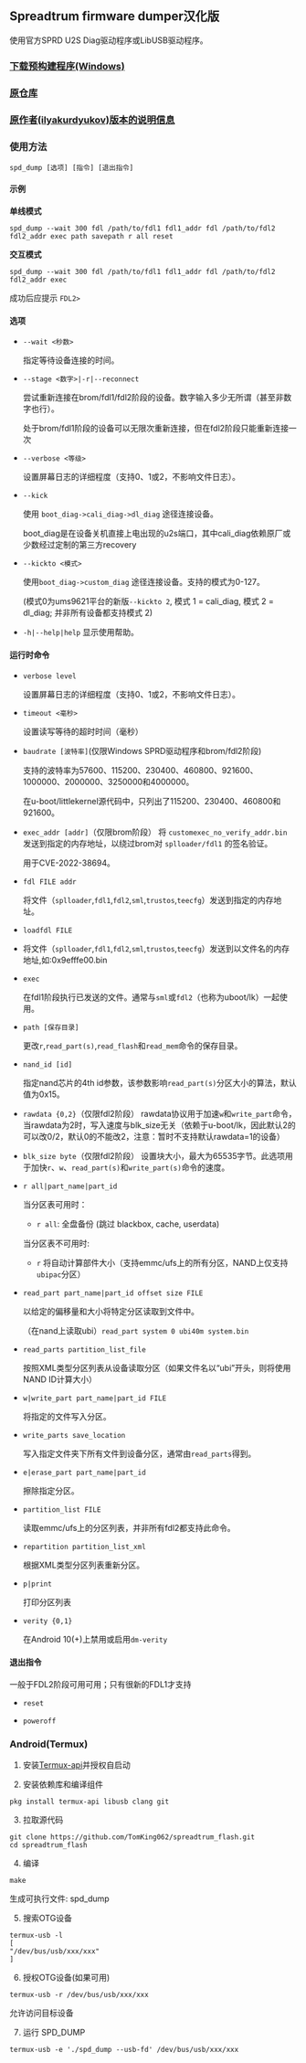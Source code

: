 ## Spreadtrum firmware dumper汉化版

使用官方SPRD U2S Diag驱动程序或LibUSB驱动程序。

### [下载预构建程序(Windows)](https://github.com/hxzbaka/spreadtrum_flash/releases)

### [原仓库](https://github.com/TomKing062/spreadtrum_flash)

### [原作者(ilyakurdyukov)版本的说明信息](https://github.com/ilyakurdyukov/spreadtrum_flash)

### 使用方法

```
spd_dump [选项] [指令] [退出指令]
```

#### 示例

**单线模式**

```
spd_dump --wait 300 fdl /path/to/fdl1 fdl1_addr fdl /path/to/fdl2 fdl2_addr exec path savepath r all reset
```

**交互模式**

```
spd_dump --wait 300 fdl /path/to/fdl1 fdl1_addr fdl /path/to/fdl2 fdl2_addr exec
```

成功后应提示 `FDL2>`

#### 选项

- `--wait <秒数>`

  指定等待设备连接的时间。

- `--stage <数字>|-r|--reconnect`

  尝试重新连接在brom/fdl1/fdl2阶段的设备。数字输入多少无所谓（甚至非数字也行）。

  处于brom/fdl1阶段的设备可以无限次重新连接，但在fdl2阶段只能重新连接一次

- `--verbose <等级>`

  设置屏幕日志的详细程度（支持0、1或2，不影响文件日志）。

- `--kick`

  使用 `boot_diag->cali_diag->dl_diag` 途径连接设备。
  
  boot_diag是在设备关机直接上电出现的u2s端口，其中cali_diag依赖原厂或少数经过定制的第三方recovery

- `--kickto <模式>`

  使用`boot_diag->custom_diag` 途径连接设备。支持的模式为0-127。
  
  (模式0为ums9621平台的新版`--kickto 2`, 模式 1 = cali_diag, 模式 2 = dl_diag; 并非所有设备都支持模式 2)


- `-h|--help|help`
  显示使用帮助。

#### 运行时命令

- `verbose level`

  设置屏幕日志的详细程度（支持0、1或2，不影响文件日志）。

- `timeout <毫秒>`

  设置读写等待的超时时间（毫秒）

- `baudrate [波特率]`(仅限Windows SPRD驱动程序和brom/fdl2阶段)

  支持的波特率为57600、115200、230400、460800、921600、1000000、2000000、3250000和4000000。

  在u-boot/littlekernel源代码中，只列出了115200、230400、460800和921600。


- `exec_addr [addr]`（仅限brom阶段）
  将 `customexec_no_verify_addr.bin` 发送到指定的内存地址，以绕过brom对 `splloader/fdl1` 的签名验证。

  用于CVE-2022-38694。


- `fdl FILE addr`

  将文件（`splloader`,`fdl1`,`fdl2`,`sml`,`trustos`,`teecfg`）发送到指定的内存地址。

- `loadfdl FILE`
- 
  将文件（`splloader`,`fdl1`,`fdl2`,`sml`,`trustos`,`teecfg`）发送到以文件名的内存地址,如:0x9efffe00.bin

- `exec`

  在fdl1阶段执行已发送的文件。通常与`sml`或`fdl2`（也称为uboot/lk）一起使用。

- `path [保存目录]`

  更改`r`,`read_part(s)`,`read_flash`和`read_mem`命令的保存目录。

- `nand_id [id]`

  指定nand芯片的4th id参数，该参数影响`read_part(s)`分区大小的算法，默认值为0x15。

- `rawdata {0,2}`（仅限fdl2阶段）
  rawdata协议用于加速`w`和`write_part`命令，当rawdata为2时，写入速度与blk_size无关（依赖于u-boot/lk，因此默认2的可以改0/2，默认0的不能改2，注意：暂时不支持默认rawdata=1的设备）

- `blk_size byte`（仅限fdl2阶段）
  设置块大小，最大为65535字节。此选项用于加快`r`、`w`、`read_part(s)`和`write_part(s)`命令的速度。

- `r all|part_name|part_id`

  当分区表可用时：

    - `r all`: 全盘备份 (跳过 blackbox, cache, userdata)

  当分区表不可用时:

    - `r` 将自动计算部件大小（支持emmc/ufs上的所有分区，NAND上仅支持`ubipac`分区）

- `read_part part_name|part_id offset size FILE`

  以给定的偏移量和大小将特定分区读取到文件中。

  （在nand上读取ubi）`read_part system 0 ubi40m system.bin`


- `read_parts partition_list_file`

  按照XML类型分区列表从设备读取分区（如果文件名以“ubi”开头，则将使用NAND ID计算大小）

- `w|write_part part_name|part_id FILE`

  将指定的文件写入分区。

- `write_parts save_location`

  写入指定文件夹下所有文件到设备分区，通常由`read_parts`得到。

- `e|erase_part part_name|part_id`

  擦除指定分区。

- `partition_list FILE`

  读取emmc/ufs上的分区列表，并非所有fdl2都支持此命令。

- `repartition partition_list_xml`

  根据XML类型分区列表重新分区。

- `p|print`

  打印分区列表


- `verity {0,1}`

  在Android 10(+)上禁用或启用`dm-verity`

#### 退出指令

一般于FDL2阶段可用可用；只有很新的FDL1才支持

- `reset`

- `poweroff`

### Android(Termux)

1. 安装[Termux-api](https://github.com/termux/termux-api/releases)并授权自启动

2. 安装依赖库和编译组件

```
pkg install termux-api libusb clang git
```

3. 拉取源代码

```
git clone https://github.com/TomKing062/spreadtrum_flash.git
cd spreadtrum_flash
```

4. 编译

```
make
```
生成可执行文件: spd_dump

5. 搜索OTG设备

```
termux-usb -l
[
"/dev/bus/usb/xxx/xxx"
]
```

6. 授权OTG设备(如果可用)

```
termux-usb -r /dev/bus/usb/xxx/xxx
```
允许访问目标设备

7. 运行 SPD_DUMP

```
termux-usb -e './spd_dump --usb-fd' /dev/bus/usb/xxx/xxx
```
